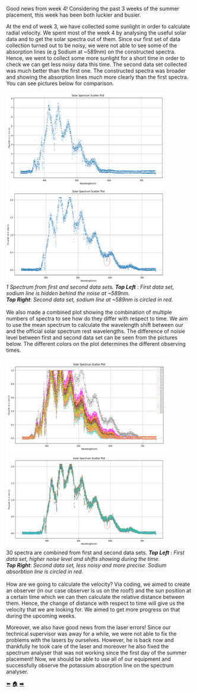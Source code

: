 Good news from week 4! 
Considering the past 3 weeks of the summer placement, this week has been both luckier and busier.

At the end of week 3, we have collected some sunlight in order to calculate radial velocity. We spent most of the week 4 by analysing the useful solar data and to get the solar spectra out of them. Since our first set of data collection turned out to be noisy, we were not able to see some of the absorption lines (e.g Sodium at ~589nm) on the constructed spectra. Hence, we went to collect some more sunlight for a short time in order to check we can get less noisy data this time. The second data set collected was much better than the first one. The constructed spectra was broader and showing the absorption lines much more clearly than the first spectra. You can see pictures below for comparison. 
<br/><br/>
<img src=https://github.com/daw538/hirosplacement/blob/master/Week%204/scatter1n.png width="430" height="252" >
<img src=https://github.com/daw538/hirosplacement/blob/master/Week%204/scatter1.png width="430" height="255">
<br/>
*1 Spectrum from first and second data sets.*
*__Top Left__* : *First data set, sodium line is hidden behind the noise at ~589nm.*
<br/>
*__Top Right__*: *Second data set, sodium line at ~589nm is circled in red.*
<br/><br/>
We also made a combined plot showing the combination of multiple numbers of spectra to see how do they differ with respect to time. We aim to use the mean spectrum to calculate the wavelength shift between our and the official solar spectrum rest wavelengths. The difference of noisie level between first and second data set can be seen from the pictures below. The different colors on the plot determines the different observing times.
<br/><br/>
<img src=https://github.com/daw538/hirosplacement/blob/master/Week%204/combined30noisy.png width="430" height="254" >
<img src=https://github.com/daw538/hirosplacement/blob/master/Week%204/combined30.png width="430" height="250">
<br/>
30 spectra are combined from first and second data sets.
*__Top Left__* : *First data set, higher noise level and shifts showing during the time.*
<br/>
*__Top Right__*: *Second data set, less noisy and more precise. Sodium absorbtion line is circled in red.*
<br/><br/>
How are we going to calculate the velocity?
Via coding, we aimed to create an observer (in our case observer is us on the roof!)  and the sun position at a certain time which we can then calculate the relative distance between them. Hence, the change of distance with respect to time will give us the velocity that we are looking for. We aimed to get more progress on that during the upcoming weeks.

Moreover, we also have good news from the laser errors! Since our technical supervisor was away for a while, we were not able to fix the problems with the lasers by ourselves. However, he is back now and thankfully he took care of the laser and moreover he also fixed the spectrum analyser that was not working since the first day of the summer placement! Now, we should be able to use all of our equipment and successfully observe the potassium absorption line on the spectrum analyser. 


[:arrow_left:](https://github.com/daw538/hirosplacement/blob/master/week3.md)
[:house:](https://github.com/daw538/hirosplacement)
[:arrow_right:](https://github.com/daw538/hirosplacement/blob/master/week5.md)
